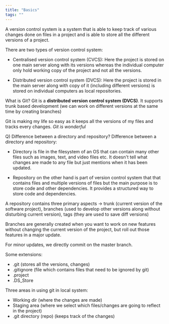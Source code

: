 ```yaml
---
title: "Basics"
tags: ""
---
```

A version control system is a system that is able to keep track of various changes done on files in a project and is able to store all the different versions of a project.

There are two types of version control system:
* Centralised version control system (CVCS): Here the project is stored on one main server along with its versions whereas the individual computer only hold working copy of the project and not all the versions.

* Distributed version control system (DVCS): Here the project is stored in the main server along with copy of it (including different versions) is stored on individual computers as local repositories.

What is Git?
Git is a **distributed version control system (DVCS)**. It supports trunk based development (we can work on different versions at the same time by creating branches)

Git is making my life so easy as it keeps all the versions of my files and tracks every changes.
_Git is wonderful_

Q) Difference between a directory and repository?
Difference between a directory and repository:
* Directory is file in the filesystem of an OS that can contain many other files such as images, text, and video files etc. It doesn't tell what changes are made to any file but just mentions when it has been updated.

* Repository on the other hand is part of version control system that that contains files and multiple versions of files but the main purpose is to store code and other dependencies. It provides a structured way to store code and dependencies.

A repository contains three primary aspects &rarr; trunk (current version of the software project), branches (used to develop other versions along without disturbing current version), tags (they are used to save diff versions)

Branches are generally created when you want to work on new features without changing the current version of the project, but roll out those features in a major update.

For minor updates, we directly commit on the master branch.

Some extensions:

-   .git (stores all the versions, changes)
-   .gitignore (file which contains files that need to be ignored by git)
-   .project
-   .DS_Store

Three areas in using git in local system:

-   Working dir (where the changes are made)
-   Staging area (where we select which files/changes are going to reflect in the project)
-   .git directory (repo) (keeps track of the changes)
